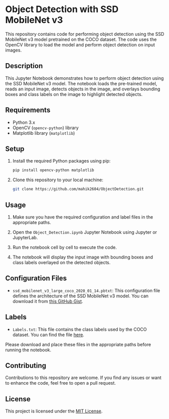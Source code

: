 # Object Detection with SSD MobileNet v3

This repository contains code for performing object detection using the SSD MobileNet v3 model pretrained on the COCO dataset. The code uses the OpenCV library to load the model and perform object detection on input images.

## Description

This Jupyter Notebook demonstrates how to perform object detection using the SSD MobileNet v3 model. The notebook loads the pre-trained model, reads an input image, detects objects in the image, and overlays bounding boxes and class labels on the image to highlight detected objects.

## Requirements

- Python 3.x
- OpenCV (`opencv-python`) library
- Matplotlib library (`matplotlib`)

## Setup

1. Install the required Python packages using pip:

   ```bash
   pip install opencv-python matplotlib
   ```

2. Clone this repository to your local machine:

   ```bash
   git clone https://github.com/mahik2604/ObjectDetection.git
   ```

## Usage

1. Make sure you have the required configuration and label files in the appropriate paths.

2. Open the `Object_Detection.ipynb` Jupyter Notebook using Jupyter or JupyterLab.

3. Run the notebook cell by cell to execute the code.

4. The notebook will display the input image with bounding boxes and class labels overlayed on the detected objects.

## Configuration Files

- `ssd_mobilenet_v3_large_coco_2020_01_14.pbtxt`: This configuration file defines the architecture of the SSD MobileNet v3 model. You can download it from [this GitHub Gist](https://gist.github.com/dkurt/54a8e8b51beb3bd3f770b79e56927bd7).

## Labels

- `Labels.txt`: This file contains the class labels used by the COCO dataset. You can find the file [here](https://github.com/pjreddie/darknet/blob/master/data/coco.names).

Please download and place these files in the appropriate paths before running the notebook.

## Contributing

Contributions to this repository are welcome. If you find any issues or want to enhance the code, feel free to open a pull request.

## License

This project is licensed under the [MIT License](https://github.com/mahik2604/ObjectDetection/blob/main/LICENSE).
